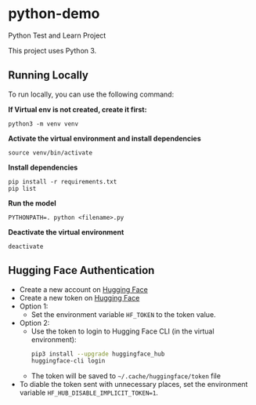# python-demo
Python Test and Learn Project

This project uses Python 3.

## Running Locally

To run locally, you can use the following command:

**If Virtual env is not created, create it first:**
```
python3 -m venv venv
```

**Activate the virtual environment and install dependencies**
```
source venv/bin/activate
```

**Install dependencies**
```
pip install -r requirements.txt
pip list
```

**Run the model**
```
PYTHONPATH=. python <filename>.py
```

**Deactivate the virtual environment**
```
deactivate
```

## Hugging Face Authentication
* Create a new account on [Hugging Face](https://huggingface.co/)
* Create a new token on [Hugging Face](https://huggingface.co/settings/tokens)
* Option 1:
    * Set the environment variable `HF_TOKEN` to the token value.
* Option 2:
  * Use the token to login to Hugging Face CLI (in the virtual environment):
    ```bash
    pip3 install --upgrade huggingface_hub
    huggingface-cli login
    ```
  * The token will be saved to `~/.cache/huggingface/token` file
* To diable the token sent with unnecessary places, set the environment variable `HF_HUB_DISABLE_IMPLICIT_TOKEN=1`.

